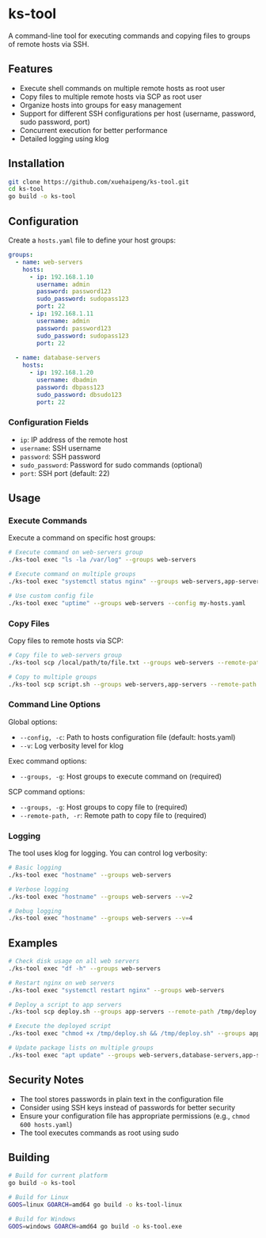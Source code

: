 # ks-tool

A command-line tool for executing commands and copying files to groups of remote hosts via SSH.

## Features

- Execute shell commands on multiple remote hosts as root user
- Copy files to multiple remote hosts via SCP as root user
- Organize hosts into groups for easy management
- Support for different SSH configurations per host (username, password, sudo password, port)
- Concurrent execution for better performance
- Detailed logging using klog

## Installation

```bash
git clone https://github.com/xuehaipeng/ks-tool.git
cd ks-tool
go build -o ks-tool
```

## Configuration

Create a `hosts.yaml` file to define your host groups:

```yaml
groups:
  - name: web-servers
    hosts:
      - ip: 192.168.1.10
        username: admin
        password: password123
        sudo_password: sudopass123
        port: 22
      - ip: 192.168.1.11
        username: admin
        password: password123
        sudo_password: sudopass123
        port: 22
  
  - name: database-servers
    hosts:
      - ip: 192.168.1.20
        username: dbadmin
        password: dbpass123
        sudo_password: dbsudo123
        port: 22
```

### Configuration Fields

- `ip`: IP address of the remote host
- `username`: SSH username
- `password`: SSH password
- `sudo_password`: Password for sudo commands (optional)
- `port`: SSH port (default: 22)

## Usage

### Execute Commands

Execute a command on specific host groups:

```bash
# Execute command on web-servers group
./ks-tool exec "ls -la /var/log" --groups web-servers

# Execute command on multiple groups
./ks-tool exec "systemctl status nginx" --groups web-servers,app-servers

# Use custom config file
./ks-tool exec "uptime" --groups web-servers --config my-hosts.yaml
```

### Copy Files

Copy files to remote hosts via SCP:

```bash
# Copy file to web-servers group
./ks-tool scp /local/path/to/file.txt --groups web-servers --remote-path /remote/path/file.txt

# Copy to multiple groups
./ks-tool scp script.sh --groups web-servers,app-servers --remote-path /tmp/script.sh
```

### Command Line Options

Global options:
- `--config, -c`: Path to hosts configuration file (default: hosts.yaml)
- `--v`: Log verbosity level for klog

Exec command options:
- `--groups, -g`: Host groups to execute command on (required)

SCP command options:
- `--groups, -g`: Host groups to copy file to (required)
- `--remote-path, -r`: Remote path to copy file to (required)

### Logging

The tool uses klog for logging. You can control log verbosity:

```bash
# Basic logging
./ks-tool exec "hostname" --groups web-servers

# Verbose logging
./ks-tool exec "hostname" --groups web-servers --v=2

# Debug logging
./ks-tool exec "hostname" --groups web-servers --v=4
```

## Examples

```bash
# Check disk usage on all web servers
./ks-tool exec "df -h" --groups web-servers

# Restart nginx on web servers
./ks-tool exec "systemctl restart nginx" --groups web-servers

# Deploy a script to app servers
./ks-tool scp deploy.sh --groups app-servers --remote-path /tmp/deploy.sh

# Execute the deployed script
./ks-tool exec "chmod +x /tmp/deploy.sh && /tmp/deploy.sh" --groups app-servers

# Update package lists on multiple groups
./ks-tool exec "apt update" --groups web-servers,database-servers,app-servers
```

## Security Notes

- The tool stores passwords in plain text in the configuration file
- Consider using SSH keys instead of passwords for better security
- Ensure your configuration file has appropriate permissions (e.g., `chmod 600 hosts.yaml`)
- The tool executes commands as root using sudo

## Building

```bash
# Build for current platform
go build -o ks-tool

# Build for Linux
GOOS=linux GOARCH=amd64 go build -o ks-tool-linux

# Build for Windows
GOOS=windows GOARCH=amd64 go build -o ks-tool.exe
``` 